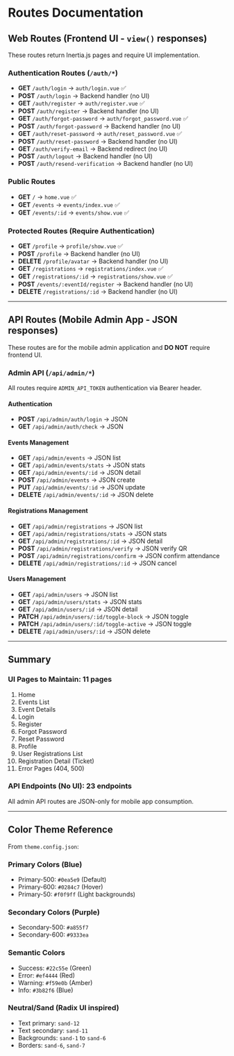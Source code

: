 # Routes Documentation

## Web Routes (Frontend UI - `view()` responses)

These routes return Inertia.js pages and require UI implementation.

### Authentication Routes (`/auth/*`)
- **GET** `/auth/login` → `auth/login.vue` ✅
- **POST** `/auth/login` → Backend handler (no UI)
- **GET** `/auth/register` → `auth/register.vue` ✅
- **POST** `/auth/register` → Backend handler (no UI)
- **GET** `/auth/forgot-password` → `auth/forgot_password.vue` ✅
- **POST** `/auth/forgot-password` → Backend handler (no UI)
- **GET** `/auth/reset-password` → `auth/reset_password.vue` ✅
- **POST** `/auth/reset-password` → Backend handler (no UI)
- **GET** `/auth/verify-email` → Backend redirect (no UI)
- **POST** `/auth/logout` → Backend handler (no UI)
- **POST** `/auth/resend-verification` → Backend handler (no UI)

### Public Routes
- **GET** `/` → `home.vue` ✅
- **GET** `/events` → `events/index.vue` ✅
- **GET** `/events/:id` → `events/show.vue` ✅

### Protected Routes (Require Authentication)
- **GET** `/profile` → `profile/show.vue` ✅
- **POST** `/profile` → Backend handler (no UI)
- **DELETE** `/profile/avatar` → Backend handler (no UI)
- **GET** `/registrations` → `registrations/index.vue` ✅
- **GET** `/registrations/:id` → `registrations/show.vue` ✅
- **POST** `/events/:eventId/register` → Backend handler (no UI)
- **DELETE** `/registrations/:id` → Backend handler (no UI)

---

## API Routes (Mobile Admin App - JSON responses)

These routes are for the mobile admin application and **DO NOT** require frontend UI.

### Admin API (`/api/admin/*`)
All routes require `ADMIN_API_TOKEN` authentication via Bearer header.

#### Authentication
- **POST** `/api/admin/auth/login` → JSON
- **GET** `/api/admin/auth/check` → JSON

#### Events Management
- **GET** `/api/admin/events` → JSON list
- **GET** `/api/admin/events/stats` → JSON stats
- **GET** `/api/admin/events/:id` → JSON detail
- **POST** `/api/admin/events` → JSON create
- **PUT** `/api/admin/events/:id` → JSON update
- **DELETE** `/api/admin/events/:id` → JSON delete

#### Registrations Management
- **GET** `/api/admin/registrations` → JSON list
- **GET** `/api/admin/registrations/stats` → JSON stats
- **GET** `/api/admin/registrations/:id` → JSON detail
- **POST** `/api/admin/registrations/verify` → JSON verify QR
- **POST** `/api/admin/registrations/confirm` → JSON confirm attendance
- **DELETE** `/api/admin/registrations/:id` → JSON cancel

#### Users Management
- **GET** `/api/admin/users` → JSON list
- **GET** `/api/admin/users/stats` → JSON stats
- **GET** `/api/admin/users/:id` → JSON detail
- **PATCH** `/api/admin/users/:id/toggle-block` → JSON toggle
- **PATCH** `/api/admin/users/:id/toggle-active` → JSON toggle
- **DELETE** `/api/admin/users/:id` → JSON delete

---

## Summary

### UI Pages to Maintain: **11 pages**
1. Home
2. Events List
3. Event Details
4. Login
5. Register
6. Forgot Password
7. Reset Password
8. Profile
9. User Registrations List
10. Registration Detail (Ticket)
11. Error Pages (404, 500)

### API Endpoints (No UI): **23 endpoints**
All admin API routes are JSON-only for mobile app consumption.

---

## Color Theme Reference

From `theme.config.json`:

### Primary Colors (Blue)
- Primary-500: `#0ea5e9` (Default)
- Primary-600: `#0284c7` (Hover)
- Primary-50: `#f0f9ff` (Light backgrounds)

### Secondary Colors (Purple)
- Secondary-500: `#a855f7`
- Secondary-600: `#9333ea`

### Semantic Colors
- Success: `#22c55e` (Green)
- Error: `#ef4444` (Red)
- Warning: `#f59e0b` (Amber)
- Info: `#3b82f6` (Blue)

### Neutral/Sand (Radix UI inspired)
- Text primary: `sand-12` 
- Text secondary: `sand-11`
- Backgrounds: `sand-1` to `sand-6`
- Borders: `sand-6`, `sand-7`
